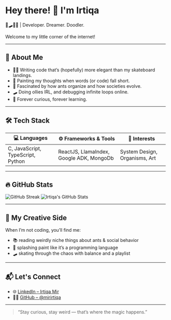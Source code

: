 # Hey there! 👋 I'm Irtiqa

🎨🛹🧠🐜 | Developer. Dreamer. Doodler. 

Welcome to my little corner of the internet!

---

## 💫 About Me

- 🧑‍💻 Writing code that’s (hopefully) more elegant than my skateboard landings.
- 🎨 Painting my thoughts when words (or code) fall short.
- 📖 Fascinated by how ants organize and how societies evolve.
- 🛹 Doing ollies IRL, and debugging infinite loops online.
- 🧠 Forever curious, forever learning.

---

## 🛠 Tech Stack

| 💻 Languages | ⚙️ Frameworks & Tools | 🎯 Interests |
|-------------|------------------------|--------------|
| C, JavaScript, TypeScript, Python | ReactJS, LlamaIndex, Google ADK, MongoDb | System Design, Organisms, Art |

---

## 🔥 GitHub Stats

![GitHub Streak](https://github-readme-streak-stats.herokuapp.com/?user=mirirtiqa&theme=tokyonight)
![Irtiqa's GitHub Stats](https://github-readme-stats.vercel.app/api?username=mirirtiqa&show_icons=true&theme=tokyonight)

---

## 🎨 My Creative Side

When I’m not coding, you’ll find me:
- 📚 reading weirdly niche things about ants & social behavior  
- 🎨 splashing paint like it’s a programming language  
- 🛹 skating through the chaos with balance and a playlist  

---

## 📬 Let's Connect

- 🌐 [LinkedIn – Irtiqa Mir](https://in.linkedin.com/in/irtiqa-mir)
- 🧑‍🚀 [GitHub – @mirirtiqa](https://github.com/mirirtiqa)

---

> “Stay curious, stay weird — that’s where the magic happens.”


